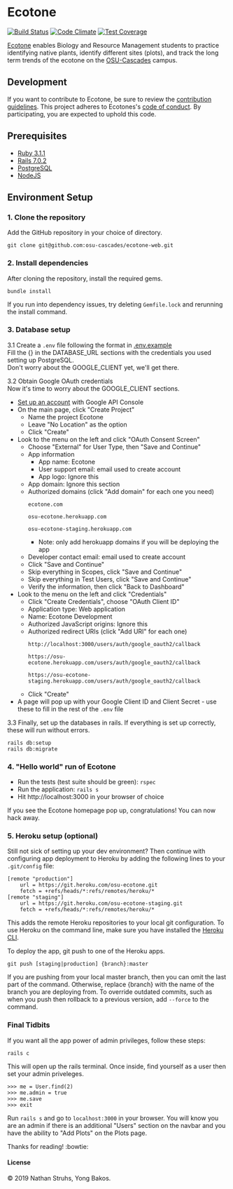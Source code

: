 # Ecotone

[![Build Status](https://travis-ci.org/osu-cascades/ecotone-web.svg?branch=master)](https://travis-ci.org/osu-cascades/ecotone-web)
[![Code Climate](https://codeclimate.com/github/osu-cascades/ecotone-web/badges/gpa.svg)](https://codeclimate.com/github/osu-cascades/ecotone-web)
[![Test Coverage](https://codeclimate.com/github/osu-cascades/ecotone-web/badges/coverage.svg)](https://codeclimate.com/github/osu-cascades/ecotone-web/coverage)

[Ecotone](https://osu-ecotone.herokuapp.com/) enables Biology and Resource Management students to practice identifying native plants, identify different sites (plots), and track the long term trends of the ecotone on the [OSU-Cascades](http://osucascades.edu) campus.

## Development
If you want to contribute to Ecotone, be sure to review the [contribution guidelines](https://github.com/osu-cascades/ecotone-web/blob/899030573a4a79cb30bf1e87bf31b0ba6e11fc78/CONTRIBUTING.md). This project adheres to Ecotones's [code of conduct](https://github.com/osu-cascades/ecotone-web/blob/899030573a4a79cb30bf1e87bf31b0ba6e11fc78/CODE_OF_CONDUCT.md). By participating, you are expected to uphold this code.

## Prerequisites
* [Ruby 3.1.1](https://rvm.io/)
* [Rails 7.0.2](http://www.installrails.com/)
* [PostgreSQL](https://www.digitalocean.com/community/tutorials/how-to-install-postgresql-on-ubuntu-20-04-quickstart)
* [NodeJS](https://nodejs.org/en/download/)

## Environment Setup

### 1. Clone the repository
Add the GitHub repository in your choice of directory.
````
git clone git@github.com:osu-cascades/ecotone-web.git
````

### 2. Install dependencies
After cloning the repository, install the required gems.
````
bundle install
````
If you run into dependency issues, try deleting `Gemfile.lock` and rerunning the install command.

### 3. Database setup
3.1 Create a `.env` file following the format in [.env.example](./.env.example)     
Fill the {} in the DATABASE_URL sections with the credentials you used setting up PostgreSQL.     
Don't worry about the GOOGLE_CLIENT yet, we'll get there.

3.2 Obtain Google OAuth credentials     
Now it's time to worry about the GOOGLE_CLIENT sections. 
* [Set up an account](https://console.developers.google.com/) with Google API Console
* On the main page, click "Create Project"
    * Name the project Ecotone
    * Leave "No Location" as the option
    * Click "Create"
* Look to the menu on the left and click "OAuth Consent Screen"
    * Choose "External" for User Type, then "Save and Continue"
    * App information
        * App name: Ecotone
        * User support email: email used to create account
        * App logo: Ignore this
    * App domain: Ignore this section
    * Authorized domains (click "Add domain" for each one you need)
        ````
        ecotone.com
        ````
        ````
        osu-ecotone.herokuapp.com
        ````
        ````
        osu-ecotone-staging.herokuapp.com
        ````
        * Note: only add herokuapp domains if you will be deploying the app
    * Developer contact email: email used to create account
    * Click "Save and Continue"
    * Skip everything in Scopes, click "Save and Continue"
    * Skip everything in Test Users, click "Save and Continue"
    * Verify the information, then click "Back to Dashboard"
* Look to the menu on the left and click "Credentials"
    * Click "Create Credentials", choose "OAuth Client ID"
    * Application type: Web application
    * Name: Ecotone Development
    * Authorized JavaScript origins: Ignore this
    * Authorized redirect URIs (click "Add URI" for each one)
        ````
        http://localhost:3000/users/auth/google_oauth2/callback
        ````
        ````
        https://osu-ecotone.herokuapp.com/users/auth/google_oauth2/callback
        ````
        ````
        https://osu-ecotone-staging.herokuapp.com/users/auth/google_oauth2/callback
        ````
    * Click "Create"
* A page will pop up with your Google Client ID and Client Secret - use these to fill in the rest of the `.env` file

3.3 Finally, set up the databases in rails. If everything is set up correctly, these will run without errors. 
````
rails db:setup
rails db:migrate
````

### 4. "Hello world" run of Ecotone
* Run the tests (test suite should be green): `rspec`
* Run the application: `rails s`
* Hit http://localhost:3000 in your browser of choice

If you see the Ecotone homepage pop up, congratulations! You can now hack away.

### 5. Heroku setup (optional)
Still not sick of setting up your dev environment? Then continue with configuring app deployment to Heroku by adding the following lines to your `.git/config` file:
````
[remote "production"]
    url = https://git.heroku.com/osu-ecotone.git
    fetch = +refs/heads/*:refs/remotes/heroku/*
[remote "staging"]
    url = https://git.heroku.com/osu-ecotone-staging.git
    fetch = +refs/heads/*:refs/remotes/heroku/*
````
This adds the remote Heroku repositories to your local git configuration. To use Heroku on the command line, make sure you have installed the [Heroku CLI](https://devcenter.heroku.com/articles/heroku-cli#install-the-heroku-cli).

To deploy the app, git push to one of the Heroku apps.
````
git push [staging|production] {branch}:master
````
If you are pushing from your local master branch, then you can omit the last part of the command. Otherwise, replace {branch} with the name of the branch you are deploying from. To override outdated commits, such as when you push then rollback to a previous version, add `--force` to the command.

### Final Tidbits
If you want all the app power of admin privileges, follow these steps:
````
rails c
````
This will open up the rails terminal. Once inside, find yourself as a user then set your admin priveleges.
````
>>> me = User.find(2)
>>> me.admin = true
>>> me.save
>>> exit
````
Run `rails s` and go to `localhost:3000` in your browser. You will know you are an admin if there is an additional "Users" section on the navbar and you have the ability to "Add Plots" on the Plots page.      

Thanks for reading! :bowtie:

#### License
© 2019 Nathan Struhs, Yong Bakos.
